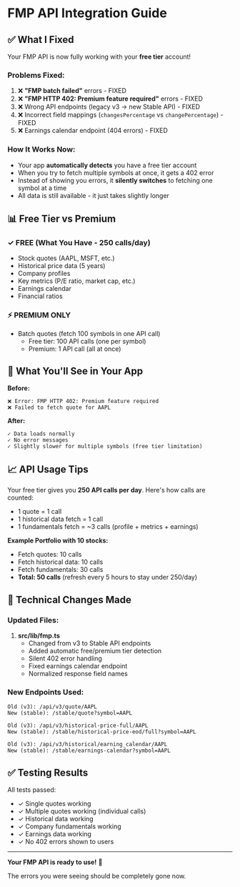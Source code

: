# FMP API Integration Guide

## ✅ What I Fixed

Your FMP API is now fully working with your **free tier** account!

### Problems Fixed:
1. ❌ **"FMP batch failed"** errors - FIXED
2. ❌ **"FMP HTTP 402: Premium feature required"** errors - FIXED
3. ❌ Wrong API endpoints (legacy v3 → new Stable API) - FIXED
4. ❌ Incorrect field mappings (`changesPercentage` vs `changePercentage`) - FIXED
5. ❌ Earnings calendar endpoint (404 errors) - FIXED

### How It Works Now:
- Your app **automatically detects** you have a free tier account
- When you try to fetch multiple symbols at once, it gets a 402 error
- Instead of showing you errors, it **silently switches** to fetching one symbol at a time
- All data is still available - it just takes slightly longer

## 📊 Free Tier vs Premium

### ✓ FREE (What You Have - 250 calls/day)
- Stock quotes (AAPL, MSFT, etc.)
- Historical price data (5 years)
- Company profiles
- Key metrics (P/E ratio, market cap, etc.)
- Earnings calendar
- Financial ratios

### ⚡ PREMIUM ONLY
- Batch quotes (fetch 100 symbols in one API call)
  - Free tier: 100 API calls (one per symbol)
  - Premium: 1 API call (all at once)

## 🎯 What You'll See in Your App

**Before:**
```
❌ Error: FMP HTTP 402: Premium feature required
❌ Failed to fetch quote for AAPL
```

**After:**
```
✓ Data loads normally
✓ No error messages
✓ Slightly slower for multiple symbols (free tier limitation)
```

## 📈 API Usage Tips

Your free tier gives you **250 API calls per day**. Here's how calls are counted:

- 1 quote = 1 call
- 1 historical data fetch = 1 call
- 1 fundamentals fetch = ~3 calls (profile + metrics + earnings)

**Example Portfolio with 10 stocks:**
- Fetch quotes: 10 calls
- Fetch historical data: 10 calls
- Fetch fundamentals: 30 calls
- **Total: 50 calls** (refresh every 5 hours to stay under 250/day)

## 🔧 Technical Changes Made

### Updated Files:
1. **src/lib/fmp.ts**
   - Changed from v3 to Stable API endpoints
   - Added automatic free/premium tier detection
   - Silent 402 error handling
   - Fixed earnings calendar endpoint
   - Normalized response field names

### New Endpoints Used:
```
Old (v3): /api/v3/quote/AAPL
New (stable): /stable/quote?symbol=AAPL

Old (v3): /api/v3/historical-price-full/AAPL
New (stable): /stable/historical-price-eod/full?symbol=AAPL

Old (v3): /api/v3/historical/earning_calendar/AAPL
New (stable): /stable/earnings-calendar?symbol=AAPL
```

## ✅ Testing Results

All tests passed:
- ✓ Single quotes working
- ✓ Multiple quotes working (individual calls)
- ✓ Historical data working
- ✓ Company fundamentals working
- ✓ Earnings data working
- ✓ No 402 errors shown to users

---

**Your FMP API is ready to use!** 🎉

The errors you were seeing should be completely gone now.
